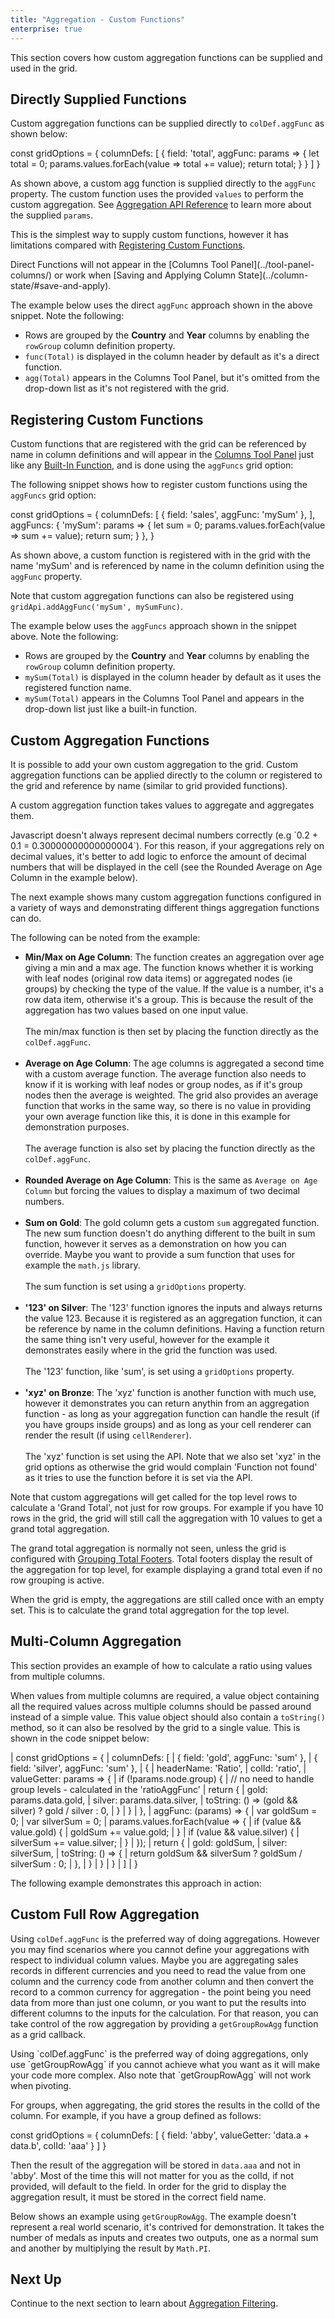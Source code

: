 ```yaml
---
title: "Aggregation - Custom Functions"
enterprise: true
---
```


This section covers how custom aggregation functions can be supplied and used in the grid.

## Directly Supplied Functions

Custom aggregation functions can be supplied directly to `colDef.aggFunc` as shown below: 

<snippet>
const gridOptions = {
    columnDefs: [
        {
            field: 'total',
            aggFunc: params => {
                let total = 0;
                params.values.forEach(value => total += value);
                return total;
            }
        }
    ]
}
</snippet>

As shown above, a custom agg function is supplied directly to the `aggFunc` property. The custom function uses the 
provided `values` to perform the custom aggregation. See [Aggregation API Reference](/aggregation/#api-reference) to 
learn more about the supplied `params`.

This is the simplest way to supply custom functions, however it has limitations compared with 
[Registering Custom Functions](/aggregation-custom-functions/#registering-custom-functions).

<note>
Direct Functions will not appear in the [Columns Tool Panel](../tool-panel-columns/) or work when [Saving and Applying Column State](../column-state/#save-and-apply).
</note>

The example below uses the direct `aggFunc` approach shown in the above snippet. Note the following:
- Rows are grouped by the **Country** and **Year** columns by enabling the `rowGroup` column definition property.
- `func(Total)` is displayed in the column header by default as it's a direct function.
- `agg(Total)` appears in the Columns Tool Panel, but it's omitted from the drop-down list as it's not registered with the grid.   

<grid-example title='Directly Supplied Aggregation Functions' name='direct-functions' type='generated' options='{ "enterprise": true, "exampleHeight": 540, "modules": ["clientside", "rowgrouping", "menu", "columnpanel", "filterpanel", "setfilter"] }'></grid-example>

## Registering Custom Functions

Custom functions that are registered with the grid can be referenced by name in column definitions and will 
appear in the [Columns Tool Panel](/tool-panel-columns/) just like any [Built-In Function](/aggregation/#enabling-aggregation), 
and is done using the `aggFuncs` grid option:

<api-documentation source='grid-options/properties.json' section='rowPivoting' names='["aggFuncs"]'></api-documentation>

The following snippet shows how to register custom functions using the `aggFuncs` grid option:

<snippet>
const gridOptions = {
    columnDefs: [
        { field: 'sales', aggFunc: 'mySum' },
    ],
    aggFuncs: {
        'mySum': params => {
            let sum = 0;
            params.values.forEach(value => sum += value);
            return sum;
        }
    },
}
</snippet>

As shown above, a custom function is registered with in the grid with the name 'mySum' and is referenced by name in 
the column definition using the `aggFunc` property.

Note that custom aggregation functions can also be registered using `gridApi.addAggFunc('mySum', mySumFunc)`.

<api-documentation source='grid-api/api.json' section='rowPivoting' names='["addAggFunc"]'></api-documentation>

The example below uses the `aggFuncs` approach shown in the snippet above. Note the following:
- Rows are grouped by the **Country** and **Year** columns by enabling the `rowGroup` column definition property.
- `mySum(Total)` is displayed in the column header by default as it uses the registered function name.
- `mySum(Total)` appears in the Columns Tool Panel and appears in the drop-down list just like a built-in function.

<grid-example title='Registering Custom Aggregation Functions' name='registered-function' type='generated' options='{ "enterprise": true, "exampleHeight": 540, "modules": ["clientside", "rowgrouping", "menu", "columnpanel", "filterpanel", "setfilter"] }'></grid-example>

## Custom Aggregation Functions

It is possible to add your own custom aggregation to the grid. Custom aggregation functions can be applied directly to
the column or registered to the grid and reference by name (similar to grid provided functions).

<api-documentation source='grid-options/properties.json' section='rowPivoting' names='["aggFuncs"]'></api-documentation>

A custom aggregation function takes values to aggregate and aggregates them.

<note>
Javascript doesn't always represent decimal numbers correctly (e.g `0.2 + 0.1 = 0.30000000000000004`). For this
reason, if your aggregations rely on decimal values, it's better to add logic to enforce the amount of decimal
numbers that will be displayed in the cell (see the Rounded Average on Age Column in the example below).
</note>

The next example shows many custom aggregation functions configured in a variety of ways and demonstrating different things aggregation functions can do.

The following can be noted from the example:

- **Min/Max on Age Column**: The function creates an aggregation over age giving a min and a max age. The function knows whether it is working with leaf nodes (original row data items) or aggregated nodes (ie groups) by checking the type of the value. If the value is a number, it's a row data item, otherwise it's a group. This is because the result of the aggregation has two values based on one input value. <br/><br/> The min/max function is then set by placing the function directly as the `colDef.aggFunc`.
<br/><br/>
- **Average on Age Column**: The age columns is aggregated a second time with a custom average function. The average function also needs to know if it is working with leaf nodes or group nodes, as if it's group nodes then the average is weighted. The grid also provides an average function that works in the same way, so there is no value in providing your own average function like this, it is done in this example for demonstration purposes. <br/><br/> The average function is also set by placing the function directly as the `colDef.aggFunc`.
<br/><br/>
- **Rounded Average on Age Column**: This is the same as `Average on Age Column` but forcing the values to display a maximum of
two decimal numbers.
<br/><br/>
- **Sum on Gold**: The gold column gets a custom `sum` aggregated function. The new sum function doesn't do anything different to the built in sum function, however it serves as a demonstration on how you can override. Maybe you want to provide a sum function that uses for example the `math.js` library.<br/><br/> The sum function is set using a `gridOptions` property.
<br/><br/>
- **'123' on Silver**: The '123' function ignores the inputs and always returns the value 123. Because it is registered as an aggregation function, it can be reference by name in the column definitions. Having a function return the same thing isn't very useful, however for the example it demonstrates easily where in the grid the function was used. <br/><br/> The '123' function, like 'sum', is set using a `gridOptions` property.
<br/><br/>
- **'xyz' on Bronze**: The 'xyz' function is another function with much use, however it demonstrates you can return anythin from an aggregation function - as long as your aggregation function can handle the result (if you have groups inside groups) and as long as your cell renderer can render the result (if using `cellRenderer`). <br/><br/> The 'xyz' function is set using the API. Note that we also set 'xyz' in the grid options as otherwise
the grid would complain 'Function not found' as it tries to use the function before it is set via the API.

<grid-example title='Custom Aggregation Functions' name='custom-agg-functions' type='generated' options='{ "enterprise": true, "modules": ["clientside", "rowgrouping", "menu", "columnpanel", "filterpanel", "setfilter"] }'></grid-example>

Note that custom aggregations will get called for the top level rows to calculate a 'Grand Total', not just for row groups. For example if you have 10 rows in the grid, the grid will still call the aggregation with 10 values to get a grand total aggregation.

The grand total aggregation is normally not seen, unless the grid is configured with [Grouping Total Footers](/grouping-footers/#enabling-group-footers). Total footers display the result of the aggregation for top level, for example displaying a grand total even if no row grouping is active.

When the grid is empty, the aggregations are still called once with an empty set. This is to calculate the grand total aggregation for the top level.

## Multi-Column Aggregation

This section provides an example of how to calculate a ratio using values from multiple columns.

When values from multiple columns are required, a value object containing all the required values across multiple columns
should be passed around instead of a simple value. This value object should also contain a `toString()` method, so it can
also be resolved by the grid to a single value. This is shown in the code snippet below:


<snippet spaceBetweenProperties="true">
| const gridOptions = {
|     columnDefs: [
|         { field: 'gold', aggFunc: 'sum' },
|         { field: 'silver', aggFunc: 'sum' },
|         {
|             headerName: 'Ratio',
|             colId: 'ratio',
|             valueGetter: params => {
|                 if (!params.node.group) {
|                     // no need to handle group levels - calculated in the 'ratioAggFunc'
|                     return {
|                         gold: params.data.gold,
|                         silver: params.data.silver,
|                         toString: () => (gold && silver) ? gold / silver : 0,
|                     }
|                 }
|             },
|             aggFunc: (params) => {
|                 var goldSum = 0;
|                 var silverSum = 0;
|                 params.values.forEach(value => {
|                     if (value && value.gold) {
|                         goldSum += value.gold;
|                     }
|                     if (value && value.silver) {
|                         silverSum += value.silver;
|                     }
|                 });
|                 return {
|                     gold: goldSum,
|                     silver: silverSum,
|                     toString: () => {
|                         return goldSum && silverSum ? goldSum / silverSum : 0;
|                     },
|                 }
|             }
|         }
|     ]
| }
</snippet>

The following example demonstrates this approach in action:

<grid-example title='Multi-Column Aggregation' name='multi-column-aggregation' type='generated' options='{ "enterprise": true, "modules": ["clientside", "rowgrouping", "menu", "columnpanel", "filterpanel", "setfilter"] }'></grid-example>

## Custom Full Row Aggregation

Using `colDef.aggFunc` is the preferred way of doing aggregations. However you may find scenarios where you cannot define your aggregations with respect to individual column values. Maybe you are aggregating sales records in different currencies and you need to read the value from one column and the currency code from another column and then convert the record to a common currency for aggregation - the point being you need data from more than just one column, or you want to put the results into different columns to the inputs for the calculation. For that reason, you can take control of the row aggregation by providing a `getGroupRowAgg` function as a grid callback.

<note>
Using `colDef.aggFunc` is the preferred way of doing aggregations, only use `getGroupRowAgg`
if you cannot achieve what you want as it will make your code more complex. Also note that `getGroupRowAgg`
will not work when pivoting.
</note>

For groups, when aggregating, the grid stores the results in the colId of the column. For example, if you have a group defined as follows:

<snippet>
const gridOptions = {
    columnDefs: [
        {
            field: 'abby',
            valueGetter: 'data.a + data.b',
            colId: 'aaa'
        }
    ]
}
</snippet>

Then the result of the aggregation will be stored in `data.aaa` and not in 'abby'. Most of the time this will not matter for you as the colId, if not provided, will default to the field. In order for the grid to display the aggregation result, it must be stored in the correct field name.

Below shows an  example using `getGroupRowAgg`. The example doesn't represent a real world scenario, it's contrived for demonstration. It takes the number of medals as inputs and creates two outputs, one as a normal sum and another by multiplying the result by `Math.PI`.

<grid-example title='Custom Full Row Aggregation' name='custom-full-row-aggregation' type='generated' options='{ "enterprise": true, "modules": ["clientside", "rowgrouping", "menu", "columnpanel", "filterpanel", "setfilter"], "exampleHeight": 620 }'></grid-example>

## Next Up

Continue to the next section to learn about [Aggregation Filtering](/aggregation-filtering/).
